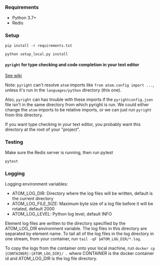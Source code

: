 ### Requirements
- Python 3.7+
- Redis

### Setup

```
pip install -r requirements.txt
```

```
python setup_local.py install
```

#### `pyright` for type checking and code completion in your text editor

[See wiki](https://github.com/elementary-robotics/wiki/wiki/Python-Code-Completion-and-Type-Checking-in-Text-Editors)

Note: `pyright` can't resolve `atom` imports like `from atom.config import ...`, unless it's run in the `languages/python` directory (this one).

Also, `pyright` can has trouble with these imports if the `pyrightconfig.json` file isn't in the same directory from which pyright is run. We could either change the `atom` imports to be relative imports, or we can just run `pyright` from this directory.

If you want type checking in your text editor, you probably want this directory at the root of your "project".

### Testing

Make sure the Redis server is running, then run pytest

```
pytest
```

### Logging

Logging environment variables: 
- ATOM_LOG_DIR: Directory where the log files will be written, default is the current directory
- ATOM_LOG_FILE_SIZE: Maximum byte size of a log file before it will be rotated, default 2000
- ATOM_LOG_LEVEL: Python log level, default INFO

Element log files are written to the directory specified by the ATOM_LOG_DIR environment variable. The log files in this directory are separated by element name. To tail all of the log files in the log directory in one stream, from your container, run `tail -qF $ATOM_LOG_DIR/*.log`.

To copy the logs from the container onto your local machine, run `docker cp {CONTAINER}:{ATOM_LOG_DIR}/ .` where CONTAINER is the docker container id and ATOM_LOG_DIR is the log file directory. 
